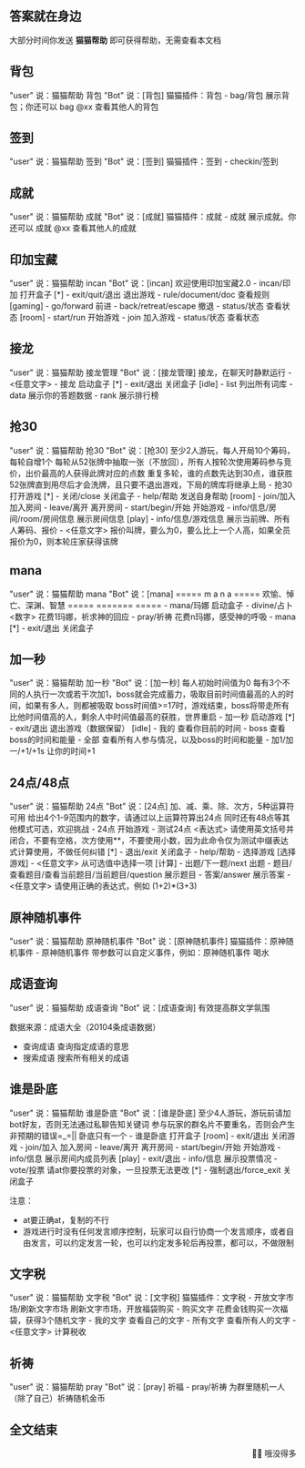 ## 答案就在身边

大部分时间你发送 **猫猫帮助** 即可获得帮助，无需查看本文档

## 背包

<div class="demo">
"user" 说：猫猫帮助 背包
"Bot" 说：[背包]
猫猫插件：背包
- bag/背包 展示背包；你还可以 bag @xx 查看其他人的背包
</div>

## 签到

<div class="demo">
"user" 说：猫猫帮助 签到
"Bot" 说：[签到]
猫猫插件：签到
- checkin/签到 
</div>

## 成就

<div class="demo">
"user" 说：猫猫帮助 成就
"Bot" 说：[成就]
猫猫插件：成就
- 成就 展示成就。你还可以 成就 @xx 查看其他人的成就
</div>

## 印加宝藏

<div class="demo">
"user" 说：猫猫帮助 incan
"Bot" 说：[incan]
欢迎使用印加宝藏2.0
- incan/印加 打开盒子
[*]
- exit/quit/退出 退出游戏
- rule/document/doc 查看规则
[gaming]
- go/forward 前进
- back/retreat/escape 撤退
- status/状态 查看状态
[room]
- start/run 开始游戏
- join 加入游戏
- status/状态 查看状态
</div>

## 接龙

<div class="demo">
"user" 说：猫猫帮助 接龙管理
"Bot" 说：[接龙管理]
接龙，在聊天时静默运行
- &lt;任意文字> 
- 接龙 启动盒子
[*]
- exit/退出 关闭盒子
[idle]
- list 列出所有词库
- data 展示你的答题数据
- rank 展示排行榜
</div>

## 抢30

<div class="demo">
"user" 说：猫猫帮助 抢30
"Bot" 说：[抢30]
至少2人游玩，每人开局10个筹码，每轮自增1个
每轮从52张牌中抽取一张（不放回），所有人按轮次使用筹码参与竞价，出价最高的人获得此牌对应的点数
重复多轮，谁的点数先达到30点，谁获胜
52张牌直到用尽后才会洗牌，且只要不退出游戏，下局的牌库将继承上局
- 抢30 打开游戏
[*]
- 关闭/close 关闭盒子
- help/帮助 发送自身帮助
[room]
- join/加入 加入房间
- leave/离开 离开房间
- start/begin/开始 开始游戏
- info/信息/房间/room/房间信息 展示房间信息
[play]
- info/信息/游戏信息 展示当前牌、所有人筹码、报价
- &lt;任意文字> 报价叫牌，要么为0，要么比上一个人高，如果全员报价为0，则本轮庄家获得该牌
</div>

## mana

<div class="demo">
"user" 说：猫猫帮助 mana
"Bot" 说：[mana]
===== m a n a =====
欢愉、悼亡、深渊、智慧
===== ======= =====
- mana/玛娜 启动盒子
- divine/占卜 &lt;数字> 花费1玛娜，祈求神的回应
- pray/祈祷 花费n玛娜，感受神的呼吸
- mana 
[*]
- exit/退出 关闭盒子
</div>

## 加一秒

<div class="demo">
"user" 说：猫猫帮助 加一秒
"Bot" 说：[加一秒]
每人初始时间值为0
每有3个不同的人执行一次或若干次加1，boss就会完成蓄力，吸取目前时间值最高的人的时间，如果有多人，则都被吸取
boss时间值>=17时，游戏结束，boss将带走所有比他时间值高的人，剩余人中时间值最高的获胜，世界重启
- 加一秒 启动游戏
[*]
- exit/退出 退出游戏（数据保留）
[idle]
- 我的 查看你目前的时间
- boss 查看boss的时间和能量
- 全部 查看所有人参与情况，以及boss的时间和能量
- 加1/加一/+1/+1s 让你的时间+1
</div>

## 24点/48点

<div class="demo">
"user" 说：猫猫帮助 24点
"Bot" 说：[24点]
加、减、乘、除、次方，5种运算符可用
给出4个1-9范围内的数字，请通过以上运算符算出24点
同时还有48点等其他模式可选，欢迎挑战
- 24点 开始游戏
- 测试24点 &lt;表达式> 请使用英文括号并闭合，不要有空格，次方使用**，不要使用小数，因为此命令仅为测试中缀表达式计算使用，不做任何纠错
[*]
- 退出/exit 关闭盒子
- help/帮助 
- 选择游戏 
[选择游戏]
- &lt;任意文字> 从可选值中选择一项
[计算]
- 出题/下一题/next 出题
- 题目/查看题目/查看当前题目/当前题目/question 展示题目
- 答案/answer 展示答案
- &lt;任意文字> 请使用正确的表达式，例如 (1+2)*(3+3)
</div>

## 原神随机事件

<div class="demo">
"user" 说：猫猫帮助 原神随机事件
"Bot" 说：[原神随机事件]
猫猫插件：原神随机事件
- 原神随机事件 带参数可以自定义事件，例如：原神随机事件 喝水
</div>

## 成语查询

<div class="demo">
"user" 说：猫猫帮助 成语查询
"Bot" 说：[成语查询]
有效提高群文学氛围

数据来源：成语大全（20104条成语数据）
- 查询成语 查询指定成语的意思
- 搜索成语 搜索所有相关的成语
</div>

## 谁是卧底

<div class="demo">
"user" 说：猫猫帮助 谁是卧底
"Bot" 说：[谁是卧底]
至少4人游玩，游玩前请加bot好友，否则无法通过私聊告知关键词
参与玩家的群名片不要重名，否则会产生非预期的错误=_=||
卧底只有一个
- 谁是卧底 打开盒子
[room]
- exit/退出 关闭游戏
- join/加入 加入房间
- leave/离开 离开房间
- start/begin/开始 开始游戏
- info/信息 展示房间内成员列表
[play]
- exit/退出 
- info/信息 展示投票情况
- vote/投票 请at你要投票的对象，一旦投票无法更改
[*]
- 强制退出/force_exit 关闭盒子
</div>

注意：

- at要正确at，复制的不行
- 游戏进行时没有任何发言顺序控制，玩家可以自行协商一个发言顺序，或者自由发言，可以约定发言一轮，也可以约定发多轮后再投票，都可以，不做限制

## 文字税

<div class="demo">
"user" 说：猫猫帮助 文字税
"Bot" 说：[文字税]
猫猫插件：文字税
- 开放文字市场/刷新文字市场 刷新文字市场，开放福袋购买
- 购买文字 花费金钱购买一次福袋，获得3个随机文字
- 我的文字 查看自己的文字
- 所有文字 查看所有人的文字
- &lt;任意文字> 计算税收
</div>

## 祈祷

<div class="demo">
"user" 说：猫猫帮助 pray
"Bot" 说：[pray]
祈福
- pray/祈祷 为群里随机一人（除了自己）祈祷随机金币
</div>

## 全文结束

<div align="right">
    👏👏 哦没得多
</div>
